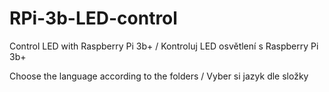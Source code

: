 # RPi-3b-LED-control
Control LED with Raspberry Pi 3b+ / Kontroluj LED osvětlení s Raspberry Pi 3b+


Choose the language according to the folders / Vyber si jazyk dle složky
